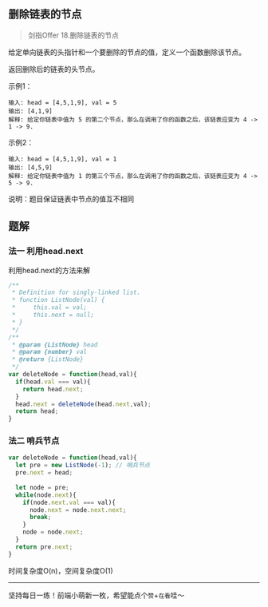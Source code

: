 ## 删除链表的节点

> 剑指Offer 18.删除链表的节点

给定单向链表的头指针和一个要删除的节点的值，定义一个函数删除该节点。

返回删除后的链表的头节点。

示例1：

```
输入: head = [4,5,1,9], val = 5
输出: [4,1,9]
解释: 给定你链表中值为 5 的第二个节点，那么在调用了你的函数之后，该链表应变为 4 -> 1 -> 9.
```

示例2：

```
输入: head = [4,5,1,9], val = 1
输出: [4,5,9]
解释: 给定你链表中值为 1 的第三个节点，那么在调用了你的函数之后，该链表应变为 4 -> 5 -> 9.
```

说明：题目保证链表中节点的值互不相同

## 题解

### 法一 利用head.next

利用head.next的方法来解

```javascript
/**
 * Definition for singly-linked list.
 * function ListNode(val) {
 *     this.val = val;
 *     this.next = null;
 * }
 */
/**
 * @param {ListNode} head
 * @param {number} val
 * @return {ListNode}
 */
var deleteNode = function(head,val){
  if(head.val === val){
    return head.next;
  }
  head.next = deleteNode(head.next,val);
  return head;
}
```

### 法二 哨兵节点

```javascript
var deleteNode = function(head,val){
  let pre = new ListNode(-1); // 哨兵节点
  pre.next = head;
  
  let node = pre;
  while(node.next){
    if(node.next.val === val){
      node.next = node.next.next;
      break;
    }
    node = node.next;
  }
  return pre.next;
}
```

时间复杂度O(n)，空间复杂度O(1)

****

坚持每日一练！前端小萌新一枚，希望能点个`赞`+`在看`哇～